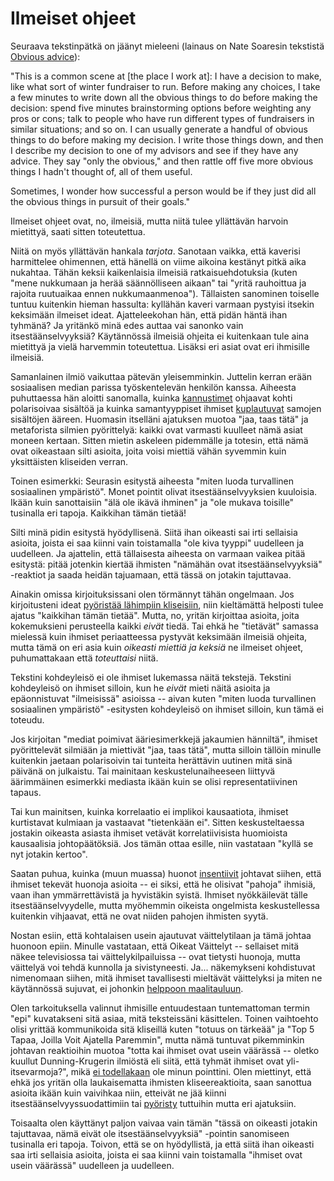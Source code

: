 # Ilmeiset ohjeet

Seuraava tekstinpätkä on jäänyt mieleeni (lainaus on Nate Soaresin tekstistä [Obvious advice](https://mindingourway.com/obvious-advice/)):

"This is a common scene at [the place I work at]: I have a decision to make, like what sort of winter fundraiser to run. Before making any choices, I take a few minutes to write down all the obvious things to do before making the decision: spend five minutes brainstorming options before weighting any pros or cons; talk to people who have run different types of fundraisers in similar situations; and so on. I can usually generate a handful of obvious things to do before making my decision. I write those things down, and then I describe my decision to one of my advisors and see if they have any advice. They say "only the obvious," and then rattle off five more obvious things I hadn't thought of, all of them useful.

Sometimes, I wonder how successful a person would be if they just did all the obvious things in pursuit of their goals."

Ilmeiset ohjeet ovat, no, ilmeisiä, mutta niitä tulee yllättävän harvoin mietittyä, saati sitten toteutettua.

Niitä on myös yllättävän hankala *tarjota*. Sanotaan vaikka, että kaverisi harmittelee ohimennen, että hänellä on viime aikoina kestänyt pitkä aika nukahtaa. Tähän keksii kaikenlaisia ilmeisiä ratkaisuehdotuksia (kuten "mene nukkumaan ja herää säännölliseen aikaan" tai "yritä rauhoittua ja rajoita ruutuaikaa ennen nukkumaanmenoa"). Tällaisten sanominen toiselle tuntuu kuitenkin hieman hassulta: kyllähän kaveri varmaan pystyisi itsekin keksimään ilmeiset ideat. Ajatteleekohan hän, että pidän häntä ihan tyhmänä? Ja yritänkö minä edes auttaa vai sanonko vain itsestäänselvyyksiä? Käytännössä ilmeisiä ohjeita ei kuitenkaan tule aina mietittyä ja vielä harvemmin toteutettua. Lisäksi eri asiat ovat eri ihmisille ilmeisiä.

Samanlainen ilmiö vaikuttaa pätevän yleisemminkin. Juttelin kerran erään sosiaalisen median parissa työskentelevän henkilön kanssa. Aiheesta puhuttaessa hän aloitti sanomalla, kuinka [kannustimet](/epi/insentiivit) ohjaavat kohti polarisoivaa sisältöä ja kuinka samantyyppiset ihmiset [kuplautuvat](/epi/leveat_jakaumat) samojen sisältöjen ääreen. Huomasin itselläni ajatuksen muotoa "jaa, taas tätä" ja metaforista silmien pyörittelyä: kaikki ovat varmasti kuulleet nämä asiat moneen kertaan. Sitten mietin askeleen pidemmälle ja totesin, että nämä ovat oikeastaan silti asioita, joita voisi miettiä vähän syvemmin kuin yksittäisten kliseiden verran.

Toinen esimerkki: Seurasin esitystä aiheesta "miten luoda turvallinen sosiaalinen ympäristö". Monet pointit olivat itsestäänselvyyksien kuuloisia. Ikään kuin sanottaisiin "älä ole ikävä ihminen" ja "ole mukava toisille" tusinalla eri tapoja. Kaikkihan tämän tietää!

Silti minä pidin esitystä hyödyllisenä. Siitä ihan oikeasti sai irti sellaisia asioita, joista ei saa kiinni vain toistamalla "ole kiva tyyppi" uudelleen ja uudelleen. Ja ajattelin, että tällaisesta aiheesta on varmaan vaikea pitää esitystä: pitää jotenkin kiertää ihmisten "nämähän ovat itsestäänselvyyksiä" -reaktiot ja saada heidän tajuamaan, että tässä on jotakin tajuttavaa.

Ainakin omissa kirjoituksissani olen törmännyt tähän ongelmaan. Jos kirjoitusteni ideat [pyöristää lähimpiin kliseisiin](/epi/sumuiset_ajatukset), niin kieltämättä helposti tulee ajatus "kaikkihan tämän tietää". Mutta, no, yritän kirjoittaa asioita, joita kokemuksieni perusteella kaikki *eivät* tiedä. Tai ehkä he "tietävät" samassa mielessä kuin ihmiset periaatteessa pystyvät keksimään ilmeisiä ohjeita, mutta tämä on eri asia kuin *oikeasti miettiä ja keksiä* ne ilmeiset ohjeet, puhumattakaan että *toteuttaisi* niitä.

Tekstini kohdeyleisö ei ole ihmiset lukemassa näitä tekstejä. Tekstini kohdeyleisö on ihmiset silloin, kun he *eivät* mieti näitä asioita ja epäonnistuvat "ilmeisissä" asioissa -- aivan kuten "miten luoda turvallinen sosiaalinen ympäristö" -esitysten kohdeyleisö on ihmiset silloin, kun tämä ei toteudu.

Jos kirjoitan "mediat poimivat ääriesimerkkejä jakaumien hänniltä", ihmiset pyörittelevät silmiään ja miettivät "jaa, taas tätä", mutta silloin tällöin minulle kuitenkin jaetaan polarisoivin tai tunteita herättävin uutinen mitä sinä päivänä on julkaistu. Tai mainitaan keskustelunaiheeseen liittyvä äärimmäinen esimerkki mediasta ikään kuin se olisi representatiivinen tapaus.

Tai kun mainitsen, kuinka korrelaatio ei implikoi kausaatiota, ihmiset kurtistavat kulmiaan ja vastaavat "tietenkään ei". Sitten keskusteltaessa jostakin oikeasta asiasta ihmiset vetävät korrelatiivisista huomioista kausaalisia johtopäätöksiä. Jos tämän ottaa esille, niin vastataan "kyllä se nyt jotakin kertoo".

Saatan puhua, kuinka (muun muassa) huonot [insentiivit](/epi/insentiivit) johtavat siihen, että ihmiset tekevät huonoja asioita -- ei siksi, että he olisivat "pahoja" ihmisiä, vaan ihan ymmärrettävistä ja hyvistäkin syistä. Ihmiset nyökkäilevät tälle itsestäänselvyydelle, mutta myöhemmin oikeista ongelmista keskustellessa kuitenkin vihjaavat, että ne ovat niiden pahojen ihmisten syytä.

Nostan esiin, että kohtalaisen usein ajautuvat väittelytilaan ja tämä johtaa huonoon epiin. Minulle vastataan, että Oikeat Väittelyt -- sellaiset mitä näkee televisiossa tai väittelykilpailuissa -- ovat tietysti huonoja, mutta väittelyä voi tehdä kunnolla ja sivistyneesti. Ja... näkemykseni kohdistuvat nimenomaan siihen, mitä ihmiset tavallisesti mieltävät väittelyksi ja miten ne käytännössä sujuvat, ei johonkin [helppoon maalitauluun](/epi/helpot_maalitaulut).

Olen tarkoituksella valinnut ihmisille entuudestaan tuntemattoman termin "epi" kuvatakseni sitä asiaa, mitä teksteissäni käsittelen. Toinen vaihtoehto olisi yrittää kommunikoida sitä kliseillä kuten "totuus on tärkeää" ja "Top 5 Tapaa, Joilla Voit Ajatella Paremmin", mutta nämä tuntuvat pikemminkin johtavan reaktioihin muotoa "totta kai ihmiset ovat usein väärässä -- oletko kuullut Dunning-Krugerin ilmiöstä eli siitä, että tyhmät ihmiset ovat yli-itsevarmoja?", mikä [ei todellakaan](/epi/helpot_maalitaulut) ole minun pointtini. Olen miettinyt, että ehkä jos yritän olla laukaisematta ihmisten kliseereaktioita, saan sanottua asioita ikään kuin vaivihkaa niin, etteivät ne jää kiinni itsestäänselvyyssuodattimiin tai [pyöristy](/epi/sumuiset_ajatukset) tuttuihin mutta eri ajatuksiin.

Toisaalta olen käyttänyt paljon vaivaa vain tämän "tässä on oikeasti jotakin tajuttavaa, nämä eivät ole itsestäänselvyyksiä" -pointin sanomiseen tusinalla eri tapoja. Toivon, että se on hyödyllistä, ja että siitä ihan oikeasti saa irti sellaisia asioita, joista ei saa kiinni vain toistamalla "ihmiset ovat usein väärässä" uudelleen ja uudelleen.
